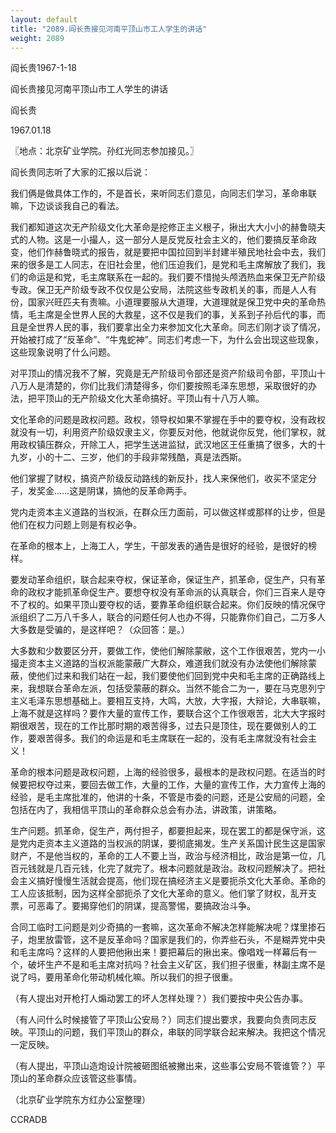 ```yaml
---
layout: default
title: "2089.阎长贵接见河南平顶山市工人学生的讲话"
weight: 2089
---
```


阎长贵1967-1-18

阎长贵接见河南平顶山市工人学生的讲话

阎长贵

1967.01.18

〖地点：北京矿业学院。孙红光同志参加接见。〗

阎长贵同志听了大家的汇报以后说：

我们俩是做具体工作的，不是首长，来听同志们意见，向同志们学习，革命串联嘛，下边谈谈我自己的看法。

我们都知道这次无产阶级文化大革命是挖修正主义根子，揪出大大小小的赫鲁晓夫式的人物。这是一小撮人，这一部分人是反党反社会主义的，他们要搞反革命政变，他们作赫鲁晓式的报告，就是要把中国拉回到半封建半殖民地社会中去，我们来的很多是工人同志，在旧社会里，他们压迫我们，是党和毛主席解放了我们，我们的命运是和党，毛主席联系在一起的。我们要不惜抛头颅洒热血来保卫无产阶级专政。保卫无产阶级专政不仅仅是公安局，法院这些专政机关的事，而是人人有份，国家兴旺匹夫有责嘛。小道理要服从大道理，大道理就是保卫党中央的革命热情，毛主席是全世界人民的大救星，这不仅是我们的事，关系到子孙后代的事，而且是全世界人民的事，我们要拿出全力来参加文化大革命。同志们刚才谈了情况，开始被打成了“反革命”、“牛鬼蛇神”。同志们考虑一下，为什么会出现这些现象，这些现象说明了什么问题。

对平顶山的情况我不了解，究竟是无产阶级司令部还是资产阶级司令部，平顶山十八万人是清楚的，你们比我们清楚得多，你们要按照毛泽东思想，采取很好的办法，把平顶山的无产阶级文化大革命搞好。平顶山有十八万人嘛。

文化革命的问题是政权问题。政权，领导权如果不掌握在手中的要夺权，没有政权就没有一切，利用资产阶级奴隶主义，你要反对他，他就说你反党，他们掌权，就用政权镇压群众，开除工人，把学生送进监狱，武汉地区王任重搞了很多，大的十九岁，小的十二、三岁，他们的手段非常残酷，真是法西斯。

他们掌握了财权，搞资产阶级反动路线的新反扑，找人来保他们，收买不坚定分子，发奖金……这是阴谋，搞他的反革命两手。

党内走资本主义道路的当权派，在群众压力面前，可以做这样或那样的让步，但是他们在权力问题上则是有权必争。

在革命的根本上，上海工人，学生，干部发表的通告是很好的经验，是很好的榜样。

要发动革命组织，联合起来夺权，保证革命，保证生产，抓革命，促生产，只有革命的政权才能抓革命促生产。要想夺权没有革命派的认真联合，你们三百来人是夺不了权的。如果平顶山要夺权的话，要靠革命组织联合起来。你们反映的情况保守派组织了二万八千多人，联合的问题任何人也办不得，只能靠你们自己，二万多人大多数是受骗的，是这样吧？（众回答：是。）

大多数和少数要区分开，要做工作，使他们解除蒙敝，这个工作很艰苦，党内一小撮走资本主义道路的当权派能蒙蔽广大群众，难道我们就没有办法使他们解除蒙蔽，使他们过来和我们站在一起，我们要使他们回到党中央和毛主席的正确路线上来，我想联合革命左派，包括受蒙蔽的群众。当然不能合二为一，要在马克思列宁主义毛泽东思想基础上。要相互支持，大鸣，大放，大字报，大辩论，大串联嘛，上海不就是这样吗？要作大量的宣传工作，要联合这个工作很艰苦，北大大字报时期很艰苦，现在的工作比那时期的艰苦得多，过去只是顶住，现在要做别人的工作，要艰苦得多。我们的命运是和毛主席联在一起的，没有毛主席就没有社会主义！

革命的根本问题是政权问题，上海的经验很多，最根本的是政权问题。在适当的时候要把权夺过来，要回去做工作，大量的工作，大量的宣传工作，大力宣传上海的经验，是毛主席批准的，他讲的十条，不管是市委的问题，还是公安局的问题，全包括在内了，我相信平顶山的革命群众总会有办法，讲政策，讲策略。

生产问题。抓革命，促生产，两付担子，都要担起来，现在罢工的都是保守派，这是党内走资本主义道路的当权派的阴谋，要彻底揭发。生产关系国计民生这是国家财产，不是他当权的，革命的工人不要上当，政治与经济相比，政治是第一位，几百元钱就是几百元钱，化完了就完了。根本问题就是政治。政权问题解决了。把社会主义搞好慢慢生活就会提高，他们现在搞经济主义是要扼杀文化大革命。革命的工人应该抵制，因为这样全部扼杀了文化大革命的意义。他们掌了财权，乱开支票，可恶毒了。要揭穿他们的阴谋，提高警惕，要搞政治斗争。

合同工临时工问题是刘少奇搞的一套嘛，这次革命不解决怎样能解决呢？煤里掺石子，炮里放雷管，这不是反革命吗？国家是我们的，你弄些石头，不是糊弄党中央和毛主席吗？这样的人要把他揪出来！要把幕后的揪出来。像唱戏一样幕后有一个，破坏生产不是和毛主席对抗吗？社会主义矿区，我们担子很重，林副主席不是说了吗，要用革命化带动机械化嘛。所以我们的担子很重。

（有人提出对开枪打人煽动罢工的坏人怎样处理？）我们要按中央公告办事。

（有人问什么时候接管了平顶山公安局？）同志们提出要求，我要向负责同志反映。平顶山的问题，我们平顶山的群众，串联的同学联合起来解决。我把这个情况一定反映。

（有人提出，平顶山造炮设计院被砸图纸被撇出来，这些事公安局不管谁管？）平顶山的革命群众应该管这些事情。

（北京矿业学院东方红办公室整理）

CCRADB

